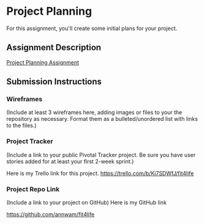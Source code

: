 # Project Planning
For this assignment, you'll create some initial plans for your project.

## Assignment Description
[Project Planning Assignment](https://education.launchcode.org/liftoff/assignments/planning/)

## Submission Instructions

### Wireframes

(Include at least 3 wireframes here, adding images or files to your the repository as necessary. Format them as a bulleted/unordered list with links to the files.)

### Project Tracker

(Include a link to your public Pivotal Tracker project. Be sure you have user stories added for at least your first 2-week sprint.)

Here is my Trello link for this project.
https://trello.com/b/Kj7SDWfJ/fit4life

### Project Repo Link

(Include a link to your project on GitHub)
 Here is my GitHub link

 https://github.com/annwam/fit4life 